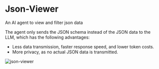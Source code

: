 # Json-Viewer

An AI agent to view and filter json data

The agent only sends the JSON schema instead of the JSON data to the LLM, which has the following advantages:

- Less data transmission, faster response speed, and lower token costs.
- More privacy, as no actual JSON data is transmitted.

![json-viewer](https://github.com/user-attachments/assets/3ae126f4-d741-4929-bf70-640530ccdfd8)